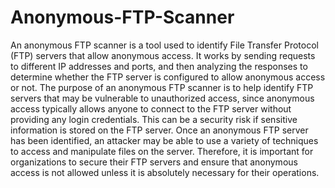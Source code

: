 # Anonymous-FTP-Scanner
An anonymous FTP scanner is a tool used to identify File Transfer Protocol (FTP) servers that allow anonymous access. It works by sending requests to different IP addresses and ports, and then analyzing the responses to determine whether the FTP server is configured to allow anonymous access or not.
The purpose of an anonymous FTP scanner is to help identify FTP servers that may be vulnerable to unauthorized access, since anonymous access typically allows anyone to connect to the FTP server without providing any login credentials. This can be a security risk if sensitive information is stored on the FTP server.
Once an anonymous FTP server has been identified, an attacker may be able to use a variety of techniques to access and manipulate files on the server. Therefore, it is important for organizations to secure their FTP servers and ensure that anonymous access is not allowed unless it is absolutely necessary for their operations.
